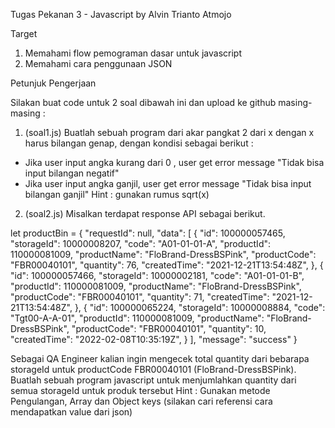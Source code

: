 Tugas Pekanan 3 - Javascript
by Alvin Trianto Atmojo

Target‌
1. Memahami flow pemograman dasar untuk javascript
2. Memahami cara penggunaan JSON 
 

Petunjuk Pengerjaan

Silakan buat code untuk 2 soal dibawah ini dan upload ke github masing-masing :

1. (soal1.js) Buatlah sebuah program dari akar pangkat 2 dari x dengan x harus bilangan genap, dengan kondisi sebagai berikut :
- Jika user input angka kurang dari 0 , user get error message "Tidak bisa input bilangan negatif" 
- Jika user input angka ganjil, user get error message "Tidak bisa input bilangan ganjil"
Hint : gunakan rumus sqrt(x)

2. (soal2.js) Misalkan terdapat response API sebagai berikut. 

let productBin = {
  "requestId": null,
  "data": [
    {
      "id": 100000057465,
      "storageId": 10000008207,
      "code": "A01-01-01-A",
      "productId": 110000081009,
      "productName": "FloBrand-DressBSPink",
      "productCode": "FBR00040101",
      "quantity": 76,
      "createdTime": "2021-12-21T13:54:48Z",
    },
    {
      "id": 100000057466,
      "storageId": 10000002181,
      "code": "A01-01-01-B",
      "productId": 110000081009,
      "productName": "FloBrand-DressBSPink",
      "productCode": "FBR00040101",
      "quantity": 71,
      "createdTime": "2021-12-21T13:54:48Z",
    },
    {
      "id": 100000065224,
      "storageId": 10000008884,
      "code": "Tgt00-A-A-01",
      "productId": 110000081009,
      "productName": "FloBrand-DressBSPink",
      "productCode": "FBR00040101",
      "quantity": 10,
      "createdTime": "2022-02-08T10:35:19Z",
    }
  ],
  "message": "success"
}

Sebagai QA Engineer kalian ingin mengecek total quantity  dari bebarapa storageId untuk productCode FBR00040101 (FloBrand-DressBSPink). 
Buatlah sebuah program javascript untuk menjumlahkan quantity dari semua storageId untuk produk tersebut 
Hint : Gunakan metode Pengulangan, Array dan Object keys (silakan cari referensi cara mendapatkan value dari json)
